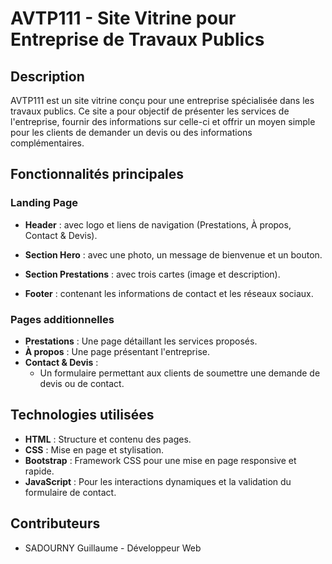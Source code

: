 # AVTP111 - Site Vitrine pour Entreprise de Travaux Publics

## Description

AVTP111 est un site vitrine conçu pour une entreprise spécialisée dans les travaux publics. Ce site a pour objectif de présenter les services de l'entreprise, fournir des informations sur celle-ci et offrir un moyen simple pour les clients de demander un devis ou des informations complémentaires.

## Fonctionnalités principales

### Landing Page

- **Header** : avec logo et liens de navigation (Prestations, À propos, Contact & Devis).

- **Section Hero** : avec une photo, un message de bienvenue et un bouton.

- **Section Prestations** : avec trois cartes (image et description).

- **Footer** : contenant les informations de contact et les réseaux sociaux.

### Pages additionnelles

- **Prestations** : Une page détaillant les services proposés.
- **À propos** : Une page présentant l'entreprise.
- **Contact & Devis** :
  - Un formulaire permettant aux clients de soumettre une demande de devis ou de contact.

## Technologies utilisées

- **HTML** : Structure et contenu des pages.
- **CSS** : Mise en page et stylisation.
- **Bootstrap** : Framework CSS pour une mise en page responsive et rapide.
- **JavaScript** : Pour les interactions dynamiques et la validation du formulaire de contact.

## Contributeurs

- SADOURNY Guillaume - Développeur Web
